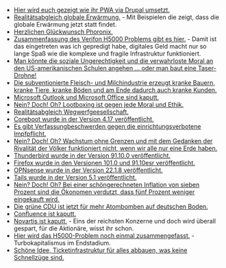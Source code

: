 * [Hier wird euch gezeigt wie ihr PWA via Drupal umsetzt.](https://opensource.com/article/22/6/drupal-pwa)
* [Realitätsabgleich globale Erwärmung.](https://netzfrauen.org/2022/06/05/norway-6/) - Mit Beispielen die zeigt, dass die globale Erwärmung jetzt statt findet.
* [Herzlichen Glückwunsch Phoronix.](https://www.phoronix.com/scan.php?page=news_item&px=Phoronix-18)
* [Zusammenfassung des Verifon H5000 Problems gibt es hier.](https://www.borncity.com/blog/2022/06/05/probleme-mit-verifone-h5000-kartenlesegerten-der-status-zum-5-juni-2022/) - Damit ist das eingetreten was ich gepredigt habe, digitales Geld macht nur so lange Spaß wie die komplexe und fragile Infrastruktur funktioniert.
* [Man könnte die soziale Ungerechtigkeit und die verwahrloste Moral an den US-amerikanischen Schulen angehen ... oder man baut eine Taser-Drohne!](https://netzpolitik.org/2022/gegen-schulmassaker-axon-will-taserdrohne-entwickeln/)
* [Die subventionierte Fleisch- und Milchindustrie erzeugt kranke Bauern, kranke Tiere, kranke Böden und am Ende dadurch auch kranke Kunden.](https://netzfrauen.org/2022/06/03/agriculture-2/)
* [Microsoft Outlook und Microsoft Office sind kaputt.](https://tu-freiberg.de/urz/kritische-schwachstelle-schadcode-per-microsoft-office-eingeschleust)
* [Nein? Doch! Oh? Lootboxing ist gegen jede Moral und Ethik.](https://netzpolitik.org/2022/lootboxen-kritik-an-manipulativen-techniken-der-gaming-industrie/)
* [Realitätsabgleich Wegwerfgeesellschaft.](https://www.careelite.de/wegwerfgesellschaft/)
* [Coreboot wurde in der Version 4.17 veröffentlicht.](https://www.phoronix.com/scan.php?page=news_item&px=Coreboot-4.17)
* [Es gibt Verfassungbeschwerden gegen die einrichtungsverbotene Impfpflicht.](https://impfentscheidung.online/einrichtungsbezogene-covid-19-impfpflicht/)
* [Nein? Doch! Oh? Wachstum ohne Grenzen und mit dem Gedanken der Rivalität der Völker funktioniert nicht, wenn wir alle nur eine Erde haben.](https://www.sonnenseite.com/de/politik/ernst-ulrich-von-weizsaecker-gnadenlose-rivalitaet-der-voelker-ist-grundfalsch/)
* [Thunderbird wurde in der Version 91.10.0 veröffentlicht.](https://www.borncity.com/blog/2022/06/01/thunderbird-91-10-0-sicherheitsupdate/)
* [Firefox wurde in den Versionen 101.0 und 91.10esr veröffentlicht.](https://www.borncity.com/blog/2022/06/01/firefox-101-0-und-91-10esr-freigegeben/)
* [OPNsense wurde in der Version 22.1.8 veröffentlicht.](https://opnsense.org/opnsense-22-1-8-released/)
* [Tails wurde in der Version 5.1 veröffentlicht.](https://lwn.net/Articles/897180/)
* [Nein? Doch! Oh? Bei einer schöngerechneten Inflation von sieben Prozent sind die Ökonomen verdutzt, dass fünf Prozent weniger eingekauft wird.](https://blog.fefe.de/?ts=9c6642ab)
* [Die grüne CDU ist jetzt für mehr Atombomben auf deutschen Boden.](https://blog.fefe.de/?ts=9c66545e)
* [Confluence ist kaputt.](https://blog.fefe.de/?ts=9c6714af)
* [Novartis ist kaputt.](https://blog.fefe.de/?ts=9c62115c) - Eins der reichsten Konzerne und doch wird überall gespart, für die Aktionäre, wisst ihr schon.
* [Hier wird das H5000-Problem noch einmal zusammengefasst.](https://blog.fefe.de/?ts=9c63ddc0) - Turbokapitalismus im Endstadium.
* [Schöne Idee, Ticketinfrastruktur für alles abbauen, was keine Schnellzüge sind.](https://blog.fefe.de/?ts=9c60b7ba)
